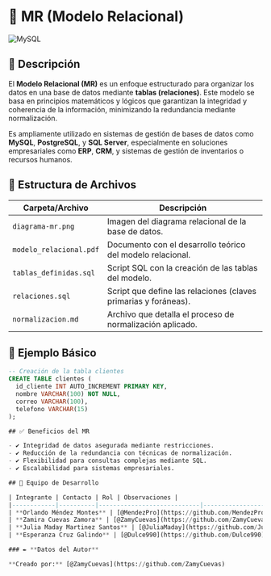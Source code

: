 # 🧩 MR (Modelo Relacional)  
![MySQL](https://img.shields.io/badge/MySQL-005C84?style=for-the-badge&logo=mysql&logoColor=white)

## 📌 Descripción  

El **Modelo Relacional (MR)** es un enfoque estructurado para organizar los datos en una base de datos mediante **tablas (relaciones)**. Este modelo se basa en principios matemáticos y lógicos que garantizan la integridad y coherencia de la información, minimizando la redundancia mediante normalización.  

Es ampliamente utilizado en sistemas de gestión de bases de datos como **MySQL**, **PostgreSQL**, y **SQL Server**, especialmente en soluciones empresariales como **ERP**, **CRM**, y sistemas de gestión de inventarios o recursos humanos.

## 📁 Estructura de Archivos

| Carpeta/Archivo | Descripción |
|------------------|-------------|
| `diagrama-mr.png` | Imagen del diagrama relacional de la base de datos. |
| `modelo_relacional.pdf` | Documento con el desarrollo teórico del modelo relacional. |
| `tablas_definidas.sql` | Script SQL con la creación de las tablas del modelo. |
| `relaciones.sql` | Script que define las relaciones (claves primarias y foráneas). |
| `normalizacion.md` | Archivo que detalla el proceso de normalización aplicado. |

## 🧪 Ejemplo Básico  

```sql
-- Creación de la tabla clientes
CREATE TABLE clientes (
  id_cliente INT AUTO_INCREMENT PRIMARY KEY,
  nombre VARCHAR(100) NOT NULL,
  correo VARCHAR(100),
  telefono VARCHAR(15)
);

## ✅ Beneficios del MR

- ✔️ Integridad de datos asegurada mediante restricciones.
- ✔️ Reducción de la redundancia con técnicas de normalización.
- ✔️ Flexibilidad para consultas complejas mediante SQL.
- ✔️ Escalabilidad para sistemas empresariales.

## 👥 Equipo de Desarrollo  

| Integrante | Contacto | Rol | Observaciones |
|------------|----------|----------------------------|------------------|
| **Orlando Méndez Montes** | [@MendezPro](https://github.com/MendezPro) | Líder de Desarrollo, Frontend y Backend | ✅ Revisado y aprobado |
| **Zamira Cuevas Zamora** | [@ZamyCuevas](https://github.com/ZamyCuevas) | Documentación técnica | ❌ Sin Comentarios |
| **Julia Maday Martinez Santos** | [@JuliaMaday](https://github.com/JuliaMaday) | Desarrollador de Bases de Datos | ❌ Sin Comentarios |
| **Esperanza Cruz Galindo** | [@Dulce990](https://github.com/Dulce990) | Desarrollador FrontEnd | ❌ Sin Comentarios |

### ✒️ **Datos del Autor**

**Creado por:** [@ZamyCuevas](https://github.com/ZamyCuevas)
